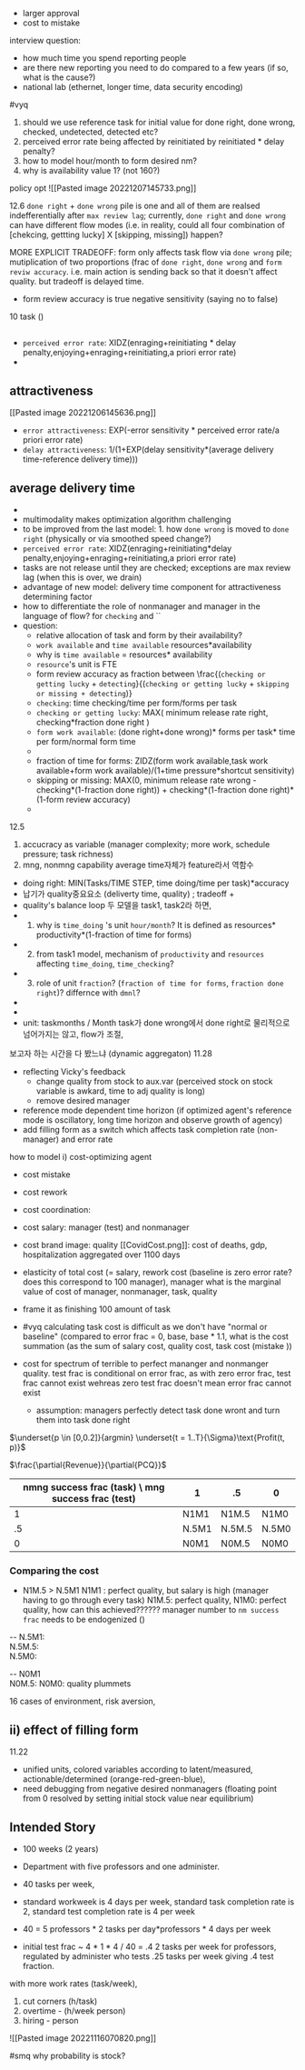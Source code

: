 - larger approval
- cost to mistake 

interview question:
- how much time you spend reporting people
- are there new reporting you need to do compared to a few years (if so, what is the cause?)
- national lab (ethernet, longer time, data security encoding)

#vyq 
1. should we use reference task for initial value for done right, done wrong, checked, undetected, detected etc?
2. perceived error rate being affected by reinitiated by reinitiated * delay penalty?
3. how to model hour/month to form desired nm?
4. why is availability value 1? (not 160?)

policy opt
![[Pasted image 20221207145733.png]]

12.6
`done right` + `done wrong` pile is one and all of them are realsed indefferentially after `max review lag`; currently, `done right` and `done wrong` can have different flow modes (i.e. in reality, could all four combination of [chekcing, gettting lucky] X [skipping, missing]) happen?

MORE EXPLICIT TRADEOFF: form only affects task flow via `done wrong` pile; mutiplication of two proportions (frac of `done right`, `done wrong`  and `form reviw accuracy`. i.e. main action is sending back so that it doesn't affect quality. but tradeoff is delayed time.
- form review accuracy is true negative sensitivity (saying no to false)

10 task ()


##
- `perceived error rate`: XIDZ(enraging+reinitiating * delay penalty,enjoying+enraging+reinitiating,a priori error rate)
- 
## attractiveness
[[Pasted image 20221206145636.png]]
- `error attractiveness`:  EXP(-error sensitivity * perceived error rate/a priori error rate)
- `delay attractiveness`: 1/(1+EXP(delay sensitivity*(average delivery time-reference delivery time)))

## average delivery time
- 
- multimodality makes optimization algorithm challenging
- to be improved from the last model: 1. how `done wrong` is moved to `done right` (physically or via smoothed speed change?)
- `perceived error rate`: XIDZ(enraging+reinitiating*delay penalty,enjoying+enraging+reinitiating,a priori error rate)
- tasks are not release until they are checked; exceptions are max review lag (when this is over, we drain)
- advantage of new model: delivery time component for attractiveness determining factor
- how to differentiate the role of nonmanager and manager in the language of flow? for `checking` and ``
- question:
	- relative allocation of task and form by their availability?
	- `work available` and `time available` resources*availability
	- why is `time available` = resources* availability
	- `resource`'s unit is FTE
	- form review accuracy as fraction between  \frac{(`checking or getting lucky` + `detecting`}{(`checking or getting lucky` + `skipping or missing + detecting`)}
	- `checking`: time checking/time per form/forms per task
	- `checking or getting lucky`: MAX( minimum release rate right, checking*fraction done right )
	- `form work available`: (done right+done wrong)* forms per task* time per form/normal form time
	- 
	- fraction of time for forms: ZIDZ(form work available,task work available+form work available)/(1+time pressure*shortcut sensitivity)
	- skipping or missing: MAX(0, minimum release rate wrong - checking*(1-fraction done right)) + checking*(1-fraction done right)*(1-form review accuracy)
	- 


12.5
1. accucracy as variable (manager complexity; more work, schedule pressure; task richness)
2. mng, nonmng capability 
average time자체가 feature라서 역함수
- doing right: MIN(Tasks/TIME STEP, time doing/time per task)*accuracy 
- 납기가 quality중요요소 (deliverty time, quality) ; tradeoff +
- quality's balance loop
두 모델을 task1, task2라 하면,
- 1. why is `time_doing` 's unit `hour/month`? It is defined as resources* productivity*(1-fraction of time for forms) 
- 2. from task1 model, mechanism of `productivity` and `resources` affecting `time_doing`, `time_checking`?
- 3. role of unit `fraction`? (`fraction of time for forms`, `fraction done right`)? differnce with `dmnl`?
- 
- 
- unit: taskmonths / Month
task가 done wrong에서 done right로 물리적으로 넘어가지는 않고, flow가 조절, 

보고자 하는 시간을 다 봤느냐 (dynamic aggregaton)
11.28
- reflecting Vicky's feedback 
	- change quality from stock to aux.var (perceived stock on stock variable is awkard, time to adj quality is long)
	- remove desired manager
-  reference mode dependent time horizon (if optimized agent's reference mode is oscillatory, long time horizon and observe growth of agency)
- add filling form as a switch which affects task completion rate (non-manager) and error rate 

how to model 
i) cost-optimizing agent 
- cost mistake
- cost rework
- cost coordination: 
- cost salary: manager (test) and nonmanager
- cost brand image: quality
[[CovidCost.png]]: cost of deaths, gdp, hospitalization aggregated over 1100 days

- elasticity of total cost (= salary, rework cost (baseline is zero error rate? does this correspond to 100 manager), manager what is the marginal value of cost of manager, nonmanager, task, quality
- frame it as finishing 100 amount of task
- #vyq calculating task cost is difficult as we don't have "normal or baseline" (compared to error frac = 0, base, base * 1.1, what is the cost summation (as the sum of salary cost, quality cost, task cost (mistake ))

- cost for spectrum of terrible to perfect mananger and nonmanger quality. test frac is conditional on error frac, as with zero error frac, test frac cannot exist wehreas zero test frac doesn't mean error frac cannot exist
	- assumption: managers perfectly detect task done wront and turn them into task done right

$\underset{p \in [0,0.2]}{argmin} \underset{t = 1..T}{\Sigma}\text{Profit(t, p)}$

$\frac{\partial{Revenue}}{\partial{PCQ}}$


| nmng success frac (task) \ mng success frac (test) | 1   | .5  | 0   |
| --------------------- | --- | --- | --- |
| 1                     | N1M1     |  N1M.5   |  N1M0    |
| .5                    | N.5M1    | N.5M.5     | N.5M0     |
| 0                     | N0M1    |   N0M.5  | N0M0    |

### Comparing the cost
- N1M.5 > N.5M1
N1M1 : perfect quality, but salary is high (manager having to go through every task)
N1M.5: perfect quality, 
N1M0: perfect quality, how can this achieved?????? manager number to `nm success frac` needs to be endogenized ()

--
N.5M1:    
N.5M.5:   
N.5M0: 

--
N0M1  
N0M.5: 
N0M0: quality plummets    

16 cases of environment, risk aversion, 


ii) effect of filling form
- 
11.22
- unified units, colored variables according to latent/measured, actionable/determined (orange-red-green-blue),  
- need debugging from negative desired nonmanagers (floating point from 0 resolved by setting initial stock value near equilibrium)


## Intended Story
- 100 weeks (2 years)

- Department with five professors and one administer.
- 40 tasks per week,
- standard workweek is 4 days per week, standard task completion rate is 2, standard test completion rate is 4 per week
- 40 = 5 professors * 2 tasks per day*professors * 4 days per week
- initial test frac ~ 4 * 1 * 4 / 40  = .4
2 tasks per week for professors, regulated by administer who tests .25 tasks per week giving .4 test fraction.

with more work rates (task/week),
1. cut corners (h/task)
2. overtime -  (h/week person)
3. hiring - person


![[Pasted image 20221116070820.png]]

#smq why probability is stock?